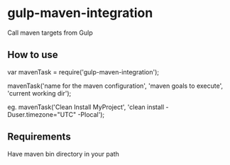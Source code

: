 # gulp-maven-integration

Call maven targets from Gulp

## How to use

var mavenTask = require('gulp-maven-integration');

mavenTask('name for the maven configuration', 'maven goals to execute', 'current working dir');

eg. mavenTask('Clean Install MyProject', 'clean install -Duser.timezone="UTC" -Plocal');

## Requirements
Have maven bin directory in your path